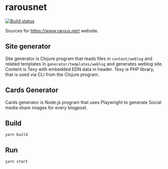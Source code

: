 # rarousnet

[![Build status](https://circleci.com/gh/rarous/rarousnet.svg?style=shield)](https://circleci.com/gh/rarous/rarousnet)

Sources for https://www.rarous.net/ website.


## Site generator

Site generator is Clojure program that reads files in `content/weblog` and related templates in `generator/templates/weblog` and generates
weblog site. Content is Texy with embedded EDN data in header. Texy is PHP library, that is used via CLI from the Clojure program.

## Cards Generator

Cards generator is Node.js program that uses Playwright to generate Social media share images for every blogpost.

## Build

```
yarn build
```

## Run

```
yarn start
```
